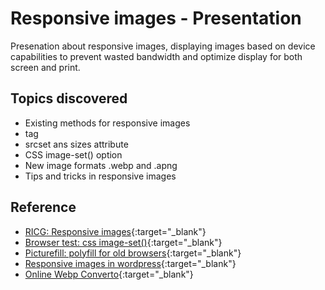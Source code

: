 # Responsive images - Presentation

Presenation about responsive images, displaying images based on device capabilities to prevent wasted bandwidth and optimize display for both screen and print.

## Topics discovered
* Existing methods for responsive images
* <picture> tag
* srcset ans sizes attribute
* CSS image-set() option
* New image formats .webp and .apng
* Tips and tricks in responsive images

## Reference
- [RICG: Responsive images](https://responsiveimages.org/){:target="_blank"}
- [Browser test: css image-set()](https://cloudfour.com/examples/image-set/){:target="_blank"}
- [Picturefill: polyfill for old browsers](https://cloudfour.com/examples/image-set/){:target="_blank"}
- [Responsive images in wordpress](https://make.wordpress.org/core/2015/11/10/responsive-images-in-wordpress-4-4){:target="_blank"}
- [Online Webp Converto](https://webp-converter.com/){:target="_blank"}
